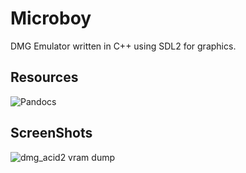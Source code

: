 # Microboy
DMG Emulator written in C++ using SDL2 for graphics.

## Resources
![Pandocs](https://gbdev.io/pandocs/)

## ScreenShots
![dmg_acid2 vram dump](https://github.com/agueo/Microboy/assets/microboy_acid2.png?raw=true)
